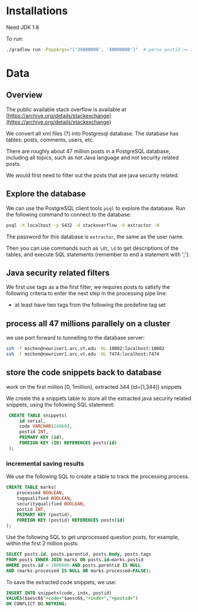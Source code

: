 # Installations

Need JDK 1.8

To run:

```bash
./gradlew run -PappArgs="['39800000', '40000000']"  # parse postid >= 39800000 AND postid < 40000000
```

# Data

## Overview

The public available stack overflow is available at [https://archive.org/details/stackexchange](https://archive.org/details/stackexchange)

We convert all xml files (?) into Postgresql database. The database has tables: posts, comments, users, etc.

There are roughly about 47 million posts in a PostgreSQL database, including all topics, such as not Java language and not security related posts.

We would first need to filter out the posts that are java security related.

## Explore the database

We can use the PostgreSQL client tools `psql` to explore the database. Run the following command to connect to the database:

```bash
psql -h localhost -p 5432 -d stackoverflow -U extractor -W
```
The password for this database is `extractor`, the same as the user name.

Then you can use commands such as `\dt`, `\d` to get descriptions of the tables, and execute SQL statements (remember to end a statement with ';').


## Java security related filters

We first use tags as a the first filter, we requires posts to satisfy the following criteria to enter the next step in the processing pipe line:

* at least have two tags from the following the predefine tag set




## process all 47 millions parallely on a cluster

we use port forward to tunnelling to the database server:

```bash
ssh -f mschen@newriver1.arc.vt.edu -NL 10002:localhost:10002
ssh -f mschen@newriver1.arc.vt.edu -NL 7474:localhost:7474
``` 


## store the code snippets back to database
 work on the first million [0, 1million), extracted 344 (id=[1,344]) snippets
 
 We create the a snippets table to store all the extracted java security related snippets, using the following SQL statement:
 
```SQL
 CREATE TABLE snippets(
	 id serial, 
	 code VARCHAR(24060), 
	 postid INT, 
	 PRIMARY KEY (id), 
	 FOREIGN KEY (ID) REFERENCES posts(id)
 );
```
 
 
 ### incremental saving results
 
 We use the following SQL to create a table to track the processing process.
 
```SQL
CREATE TABLE marks(
	processed BOOLEAN, 
	tagqualified BOOLEAN, 
	securityqualified BOOLEAN, 
	postid INT, 
	PRIMARY KEY (postid), 
	FOREIGN KEY (postid) REFERENCES posts(id)
);
```

Use the following SQL to get unprocessed question posts, for example, within the first 2 million posts:

```SQL
SELECT posts.id, posts.parentid, posts.body, posts.tags 
FROM posts INNER JOIN marks ON posts.id=marks.postid 
WHERE posts.id < 2000000 AND posts.parentid IS NULL 
AND (marks.processed IS NULL OR marks.processed=FALSE);
```
 
To save the extracted code snippets, we use:

```SQL
INSERT INTO snippets(code, indx, postid) 
VALUES($aesc6$"+code+"$aesc6$,"+indx+","+postid+") 
ON CONFLICT DO NOTHING;
```

